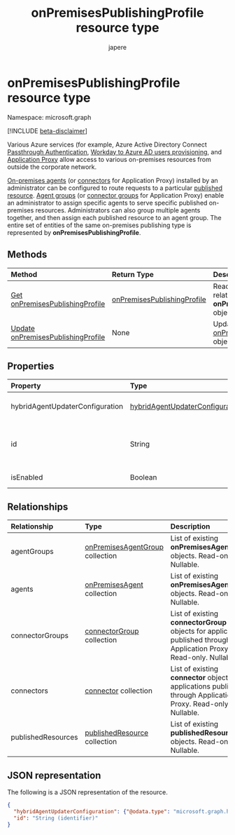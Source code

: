 ﻿---
title: "onPremisesPublishingProfile resource type"
description: "onPremisesPublishingProfile resource type."
localization_priority: Normal
author: "japere"
ms.prod: "microsoft-identity-platform"
doc_type: "resourcePageType"
---

# onPremisesPublishingProfile resource type

Namespace: microsoft.graph

[!INCLUDE [beta-disclaimer](../../includes/beta-disclaimer.md)]

Various Azure services (for example, Azure Active Directory Connect [Passthrough Authentication](https://docs.microsoft.com/azure/active-directory/hybrid/how-to-connect-pta), [Workday to Azure AD users provisioning](https://docs.microsoft.com/azure/active-directory/saas-apps/workday-inbound-tutorial), and [Application Proxy](https://aka.ms/whyappproxy) allow access to various on-premises resources from outside the corporate network.

[On-premises agents](onpremisesagent.md) (or [connectors](connector.md) for Application Proxy) installed by an administrator can be configured to route requests to a particular [published resource](publishedresource.md).
[Agent groups](onpremisesagentgroup.md) (or [connector groups](connectorgroup.md) for Application Proxy) enable an administrator to assign specific agents to serve specific published on-premises resources. Administrators can also group multiple agents together, and then assign each published resource to an agent group. The entire set of entities of the same on-premises publishing type is represented by **onPremisesPublishingProfile**.

## Methods

| Method                                                                             | Return Type                                                   | Description                                                                         |
| :--------------------------------------------------------------------------------- | :------------------------------------------------------------ | :---------------------------------------------------------------------------------- |
| [Get onPremisesPublishingProfile](../api/onpremisespublishingprofile-get.md)       | [onPremisesPublishingProfile](onpremisespublishingprofile.md) | Read the properties and relationships of an **onPremisesPublishingProfile** object. |
| [Update onPremisesPublishingProfile](../api/onpremisespublishingprofile-update.md) | None                                                          | Update an [onPremisesPublishingProfile](onpremisespublishingprofile.md) object.     |

## Properties

| Property                        | Type                                                                  | Description                                                                                                                                               |
| :------------------------------ | :-------------------------------------------------------------------- | :-------------------------------------------------------------------------------------------------------------------------------------------------------- |
| hybridAgentUpdaterConfiguration | [hybridAgentUpdaterConfiguration](hybridagentupdaterconfiguration.md) | Represents a **hybridAgentUpdaterConfiguration** object.                                                                                                  |
| id                              | String                                                                | Represents a publishing type. Possible values are: `applicationProxy`, `exchangeOnline`, `authentication`, `provisioning`, `adAdministration`. Read-only. |
| isEnabled                       | Boolean                                                               | Represents if [Azure AD Application Proxy](https://aka.ms/whyappproxy) is enabled for the tenant.                                                         |

## Relationships

| Relationship       | Type                                                       | Description                                                                                                            |
| :----------------- | :--------------------------------------------------------- | :--------------------------------------------------------------------------------------------------------------------- |
| agentGroups        | [onPremisesAgentGroup](onpremisesagentgroup.md) collection | List of existing **onPremisesAgentGroup** objects. Read-only. Nullable.                                                |
| agents             | [onPremisesAgent](onpremisesagent.md) collection           | List of existing **onPremisesAgent** objects. Read-only. Nullable.                                                     |
| connectorGroups    | [connectorGroup](connectorgroup.md) collection             | List of existing **connectorGroup** objects for applications published through Application Proxy. Read-only. Nullable. |
| connectors         | [connector](connector.md) collection                       | List of existing **connector** objects for applications published through Application Proxy. Read-only. Nullable.      |
| publishedResources | [publishedResource](publishedresource.md) collection       | List of existing **publishedResource** objects. Read-only. Nullable.                                                   |

## JSON representation

The following is a JSON representation of the resource.

<!-- {
  "blockType": "resource",
  "optionalProperties": [

  ],
  "@odata.type": "microsoft.graph.onPremisesPublishingProfile",
  "baseType": "",
  "keyProperty": "id"
}-->

```json
{
  "hybridAgentUpdaterConfiguration": {"@odata.type": "microsoft.graph.hybridAgentUpdaterConfiguration"},
  "id": "String (identifier)"
}
```

<!-- uuid: 16cd6b66-4b1a-43a1-adaf-3a886856ed98
2019-02-04 14:57:30 UTC -->

<!-- {
  "type": "#page.annotation",
  "description": "onPremisesPublishingProfile resource",
  "keywords": "",
  "section": "documentation",
  "tocPath": ""
}-->
